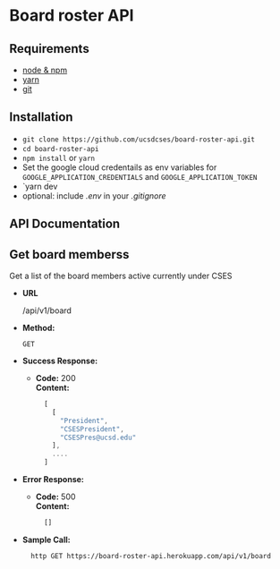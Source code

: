 # Board roster API

## Requirements

- [node & npm](https://nodejs.org/en/)
- [yarn](https://yarnpkg.com/lang/en/)
- [git](https://www.robinwieruch.de/git-essential-commands/)

## Installation

- `git clone https://github.com/ucsdcses/board-roster-api.git`
- `cd board-roster-api`
- `npm install` or `yarn`
- Set the google cloud credentails as env variables for `GOOGLE_APPLICATION_CREDENTIALS` and `GOOGLE_APPLICATION_TOKEN`
- `yarn dev
- optional: include _.env_ in your _.gitignore_


## API Documentation

**Get board memberss**
----
  Get a list of the board members active currently under CSES

* **URL**

  /api/v1/board

* **Method:**

  `GET`
  
* **Success Response:**

  * **Code:** 200 <br />
    **Content:** 
    ```javascript
      [
        [
          "President", 
          "CSESPresident", 
          "CSESPres@ucsd.edu"
        ],
        ....
      ]
    ```
 
* **Error Response:**

  * **Code:** 500 <br />
    **Content:** 
    ```javascript
      []
    ```

* **Sample Call:**

  ```bash
    http GET https://board-roster-api.herokuapp.com/api/v1/board
  ```
